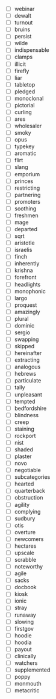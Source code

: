 - [ ] webinar
- [ ] dewalt
- [ ] turnout
- [ ] bruins
- [ ] persist
- [ ] wilde
- [ ] indispensable
- [ ] clamps
- [ ] illicit
- [ ] firefly
- [ ] liar
- [ ] tabletop
- [ ] pledged
- [ ] monoclonal
- [ ] pictorial
- [ ] curling
- [ ] ares
- [ ] wholesaler
- [ ] smoky
- [ ] opus
- [ ] typekey
- [ ] aromatic
- [ ] flirt
- [ ] slang
- [ ] emporium
- [ ] princes
- [ ] restricting
- [ ] partnering
- [ ] promoters
- [ ] soothing
- [ ] freshmen
- [ ] mage
- [ ] departed
- [ ] sqrt
- [ ] aristotle
- [ ] israelis
- [ ] finch
- [ ] inherently
- [ ] krishna
- [ ] forefront
- [ ] headlights
- [ ] monophonic
- [ ] largo
- [ ] proquest
- [ ] amazingly
- [ ] plural
- [ ] dominic
- [ ] sergio
- [ ] swapping
- [ ] skipped
- [ ] hereinafter
- [ ] extracting
- [ ] analogous
- [ ] hebrews
- [ ] particulate
- [ ] tally
- [ ] unpleasant
- [ ] tempted
- [ ] bedfordshire
- [ ] blindness
- [ ] creep
- [ ] staining
- [ ] rockport
- [ ] nist
- [ ] shaded
- [ ] plaster
- [ ] novo
- [ ] negotiable
- [ ] subcategories
- [ ] hearted
- [ ] quarterback
- [ ] obstruction
- [ ] agility
- [ ] complying
- [ ] sudbury
- [ ] otis
- [ ] overture
- [ ] newcomers
- [ ] hectares
- [ ] upscale
- [ ] scrabble
- [ ] noteworthy
- [ ] agile
- [ ] sacks
- [ ] docbook
- [ ] kiosk
- [ ] ionic
- [ ] stray
- [ ] runaway
- [ ] slowing
- [ ] firstgov
- [ ] hoodie
- [ ] hoodia
- [ ] payout
- [ ] clinically
- [ ] watchers
- [ ] supplemented
- [ ] poppy
- [ ] monmouth
- [ ] metacritic

